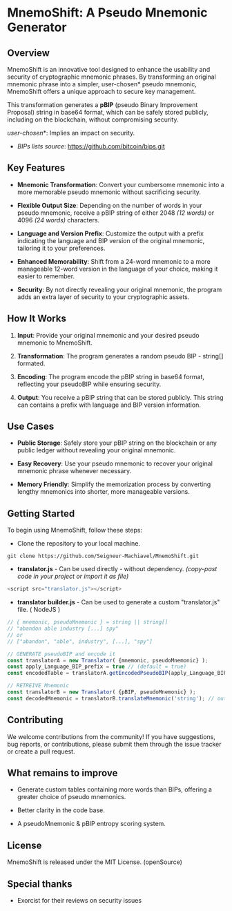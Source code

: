 # MnemoShift: A Pseudo Mnemonic Generator

## Overview

MnemoShift is an innovative tool designed to enhance the usability and security of cryptographic mnemonic phrases. By transforming an original mnemonic phrase into a simpler, user-chosen* pseudo mnemonic, MnemoShift offers a unique approach to secure key management.

This transformation generates a **pBIP** (pseudo Binary Improvement Proposal) string in base64 format, which can be safely stored publicly, including on the blockchain, without compromising security.

*user-chosen**: Implies an impact on security.

-  *BIPs lists source*: https://github.com/bitcoin/bips.git

## Key Features

-  **Mnemonic Transformation**: Convert your cumbersome mnemonic into a more memorable pseudo mnemonic without sacrificing security.

-  **Flexible Output Size**: Depending on the number of words in your pseudo mnemonic, receive a pBIP string of either 2048 *(12 words)* or 4096 *(24 words)* characters.

-  **Language and Version Prefix**: Customize the output with a prefix indicating the language and BIP version of the original mnemonic, tailoring it to your preferences.

-  **Enhanced Memorability**: Shift from a 24-word mnemonic to a more manageable 12-word version in the language of your choice, making it easier to remember.

-  **Security**: By not directly revealing your original mnemonic, the program adds an extra layer of security to your cryptographic assets.

## How It Works

1.  **Input**: Provide your original mnemonic and your desired pseudo mnemonic to MnemoShift.

2.  **Transformation**: The program generates a random pseudo BIP - string[] formated.

3.  **Encoding**: The program encode the pBIP string in base64 format, reflecting your pseudoBIP while ensuring security.

4.  **Output**: You receive a pBIP string that can be stored publicly. This string can contains a prefix with language and BIP version information.

## Use Cases

-  **Public Storage**: Safely store your pBIP string on the blockchain or any public ledger without revealing your original mnemonic.

-  **Easy Recovery**: Use your pseudo mnemonic to recover your original mnemonic phrase whenever necessary.

-  **Memory Friendly**: Simplify the memorization process by converting lengthy mnemonics into shorter, more manageable versions.

## Getting Started

To begin using MnemoShift, follow these steps:

- Clone the repository to your local machine.
```
git clone https://github.com/Seigneur-Machiavel/MnemoShift.git
```

- **translator.js** - Can be used directly - without dependency.
*(copy-past code in your project or import it as file)*
```javascript
<script src="translator.js"></script>
```

-  **translator builder.js** - Can be used to generate a custom "translator.js" file. ( NodeJS )

```javascript
// { mnemonic, pseudoMnemonic } = string || string[]
// "abandon able industry [...] spy"
// or
// ["abandon", "able", industry", [...], "spy"]

// GENERATE pseudoBIP and encode it
const translatorA = new Translator( {mnemonic, pseudoMnemonic} );
const apply_Language_BIP_prefix = true // (default = true)
const encodedTable = translatorA.getEncodedPseudoBIP(apply_Language_BIP_prefix);

// RETREIVE Mnemonic
const translatorB = new Translator( {pBIP, pseudoMnemonic} );
const decodedMnemonic = translatorB.translateMnemonic('string'); // output: 'array' or 'string'
```

## Contributing

We welcome contributions from the community! If you have suggestions, bug reports, or contributions, please submit them through the issue tracker or create a pull request.

## What remains to improve

- Generate custom tables containing more words than BIPs, offering a greater choice of pseudo mnemonics.

- Better clarity in the code base.

- A pseudoMnemonic & pBIP entropy scoring system.

## License

MnemoShift is released under the MIT License. (openSource)

## Special thanks

- Exorcist for their reviews on security issues